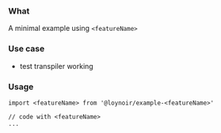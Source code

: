 ### What

A minimal example using `<featureName>`

### Use case

- test transpiler working

### Usage

```
import <featureName> from '@loynoir/example-<featureName>'

// code with <featureName>
...
```
